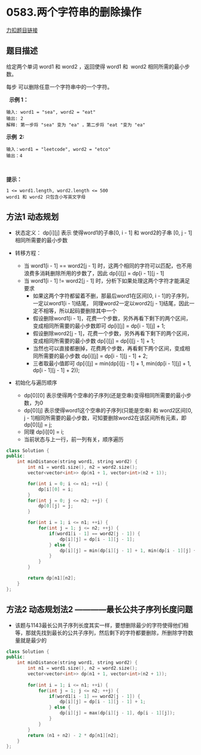 <p id="两个字符串的删除操作"></p>

# 0583.两个字符串的删除操作    

[力扣题目链接](https://leetcode.cn/problems/delete-operation-for-two-strings/)    


## 题目描述  

给定两个单词 word1 和 word2 ，返回使得 word1 和  word2 相同所需的最小步数。

每步 可以删除任意一个字符串中的一个字符。

 
**示例 1：**

    输入: word1 = "sea", word2 = "eat"
    输出: 2
    解释: 第一步将 "sea" 变为 "ea" ，第二步将 "eat "变为 "ea"

**示例  2:**

    输入：word1 = "leetcode", word2 = "etco"
    输出：4
 

**提示：**

    1 <= word1.length, word2.length <= 500
    word1 和 word2 只包含小写英文字母
    


## 方法1 动态规划 

* 状态定义： dp[i][j] 表示   使得word1的子串[0, i - 1] 和 word2的子串 [0, j - 1] 相同所需要的最小步数  

* 转移方程：
    * 当 word1[i - 1] == word2[j - 1] 时，这两个相同的字符可以匹配，也不用浪费多消耗删除所用的步数了，因此 dp[i][j] = dp[i - 1][j - 1]
    * 当 word1[i - 1] != word2[j - 1] 时，分析下如果处理这两个字符才能满足要求  
        * 如果这两个字符都留着不删，那最后word1在区间[0, i - 1]的子序列，一定以word1[i - 1]结尾， 同理word2一定以word2[j - 1]结尾，因此一定不相等，所以起码要删除其中一个
        * 假设删除word1[i - 1]，花费一个步数，另外再看下剩下的两个区间，变成相同所需要的最小步数即可 dp[i][j] = dp[i - 1][j] + 1;
        * 假设删除word2[j - 1]，花费一个步数，另外再看下剩下的两个区间，变成相同所需要的最小步数 dp[i][j] = dp[i][j - 1] + 1;
        * 当然也可以直接都删掉，花费两个步数，再看剩下两个区间，变成相同所需要的最小步数 dp[i][j] = dp[i - 1][j - 1] + 2;
        * 三者取最小值即可 dp[i][j] = min(dp[i][j - 1] + 1, min(dp[i - 1][j] + 1, dp[i - 1][j - 1] + 2));

* 初始化与遍历顺序  
    * dp[0][0] 表示使得两个空串的子序列(还是空串)变得相同所需要的最小步数，为0
    * dp[0][j] 表示使得word1这个空串的子序列(只能是空串) 和 word2区间[0, j - 1]相同所需要的最小步数，可知要删除word2在该区间所有元素，即dp[0][j] = j;
    * 同理 dp[i][0] = i;
    * 当前状态与上一行，前一列有关，顺序遍历  

```cpp
class Solution {
public:
    int minDistance(string word1, string word2) {
        int n1 = word1.size(), n2 = word2.size();
        vector<vector<int>> dp(n1 + 1, vector<int>(n2 + 1));

        for(int i = 0; i <= n1; ++i) {
            dp[i][0] = i;
        }
        for(int j = 0; j <= n2; ++j) {
            dp[0][j] = j;
        }

        for(int i = 1; i <= n1; ++i) {
            for(int j = 1; j <= n2; ++j) {
                if(word1[i - 1] == word2[j - 1]) {
                    dp[i][j] = dp[i - 1][j - 1];
                } else {
                    dp[i][j] = min(dp[i][j - 1] + 1, min(dp[i - 1][j] + 1, dp[i - 1][j - 1] + 2));
                }
            }
        }

        return dp[n1][n2];
    }
};
```


## 方法2 动态规划法2 ————最长公共子序列长度问题  

* 该题与1143最长公共子序列长度其实一样，要想删除最少的字符使得他们相等，那就先找到最长的公共子序列，然后剩下的字符都要删除，所删除字符数量就是最少的  


```cpp
class Solution {
public:
    int minDistance(string word1, string word2) {
        int n1 = word1.size(), n2 = word2.size();
        vector<vector<int>> dp(n1 + 1, vector<int>(n2 + 1));
    
        for(int i = 1; i <= n1; ++i) {
            for(int j = 1; j <= n2; ++j) {
                if(word1[i - 1] == word2[j - 1]) {
                    dp[i][j] = dp[i - 1][j - 1] + 1;
                } else {
                    dp[i][j] = max(dp[i][j - 1], dp[i - 1][j]);
                }
            }      
        }
        return (n1 + n2) - 2 * dp[n1][n2];
    }
};
```